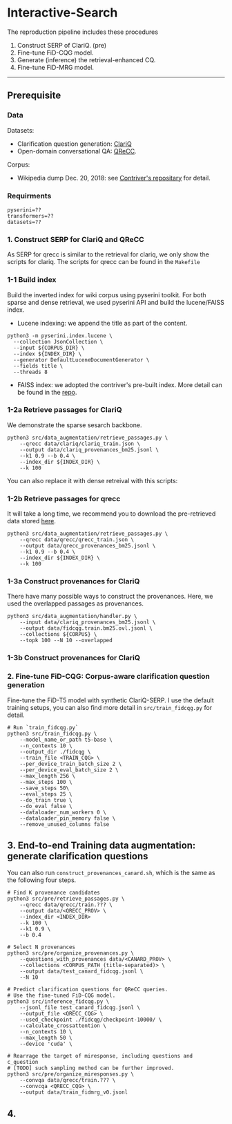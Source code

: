 # Interactive-Search

The reproduction pipeline includes these procedures

1. Construct SERP of ClariQ. (pre)
2. Fine-tune FiD-CQG model.
3. Generate (inference) the retrieval-enhanced CQ.
4. Fine-tune FiD-MRG model.

---
## Prerequisite
### Data
Datasets:
* Clarification question generation: [ClariQ](https://github.com/aliannejadi/ClariQ)
* Open-domain conversational QA: [QReCC](https://github.com/apple/ml-qrecc).

Corpus:
* Wikipedia dump Dec. 20, 2018: see [Contriver's repositary](https://github.com/facebookresearch/contriever) for detail.

### Requirments
```
pyserini=??
transformers=??
datasets=??
```

### 1. Construct SERP for ClariQ and QReCC

As SERP for qrecc is similar to the retrieval for clariq, we only show the scripts for clariq. 
The scripts for qrecc can be found in the `Makefile` 

### 1-1 Build index
Build the inverted index for wiki corpus using pyserini toolkit.
For both sparse and dense retrieval, we used pyserini API and build the lucene/FAISS index.

- Lucene indexing: we append the title as part of the content.
```
python3 -m pyserini.index.lucene \
  --collection JsonCollection \
  --input ${CORPUS_DIR} \
  --index ${INDEX_DIR} \
  --generator DefaultLuceneDocumentGenerator \
  --fields title \
  --threads 8
```
- FAISS index: we adopted the contriver's pre-built index. More detail can be found in the [repo](https://github.com/facebookresearch/contriever).

### 1-2a Retrieve passages for ClariQ
We demonstrate the sparse sesarch backbone. 
```
python3 src/data_augmentation/retrieve_passages.py \
    --qrecc data/clariq/clariq_train.json \
    --output data/clariq_provenances_bm25.jsonl \
    --k1 0.9 --b 0.4 \
    --index_dir ${INDEX_DIR} \
    --k 100
```

You can also replace it with dense retreival with this scripts:

### 1-2b Retrieve passages for qrecc
It will take a long time, we recommend you to download the pre-retrieved data stored [here](#).
```
python3 src/data_augmentation/retrieve_passages.py \
    --qrecc data/qrecc/qrecc_train.json \
    --output data/qrecc_provenances_bm25.jsonl \
    --k1 0.9 --b 0.4 \
    --index_dir ${INDEX_DIR} \
    --k 100
```
### 1-3a Construct provenances for ClariQ
There have many possible ways to construct the provenances.
Here, we used the overlapped passages as provenances.
```
python3 src/data_augmentation/handler.py \
    --input data/clariq_provenances_bm25.jsonl \
    --output data/fidcqg.train.bm25.ovl.jsonl \
    --collections ${CORPUS} \
    --topk 100 --N 10 --overlapped
```

### 1-3b Construct provenances for ClariQ

### 2. Fine-tune FiD-CQG: Corpus-aware clarification question generation
Fine-tune the FiD-T5 model with synthetic ClariQ-SERP.
I use the default training setups, you can also find more detail in `src/train_fidcqg.py` for detail.
```
# Run `train_fidcqg.py` 
python3 src/train_fidcqg.py \
    --model_name_or_path t5-base \
    --n_contexts 10 \
    --output_dir ./fidcqg \
    --train_file <TRAIN_CQG> \
    --per_device_train_batch_size 2 \
    --per_device_eval_batch_size 2 \
    --max_length 256 \
    --max_steps 100 \
    --save_steps 50\
    --eval_steps 25 \
    --do_train true \
    --do_eval false \
    --dataloader_num_workers 0 \
    --dataloader_pin_memory false \
    --remove_unused_columns false
```

## 3. End-to-end Training data augmentation: generate clarification questions

You can also run `construct_provenances_canard.sh`, which is the same as the following four steps.

```
# Find K provenance candidates
python3 src/pre/retrieve_passages.py \
    --qrecc data/qrecc/train.??? \
    --output data/<QRECC_PROV> \
    --index_dir <INDEX_DIR>
    --k 100 \
    --k1 0.9 \
    --b 0.4

# Select N provenances
python3 src/pre/organize_provenances.py \
    --questions_with_provenances data/<CANARD_PROV> \
    --collections <CORPUS_PATH (title-separated)> \
    --output data/test_canard_fidcqg.jsonl \
    --N 10

# Predict clarification questions for QReCC queries.
# Use the fine-tuned FiD-CQG model.
python3 src/inference_fidcqg.py \
    --jsonl_file test_canard_fidcqg.jsonl \
    --output_file <QRECC_CQG> \
    --used_checkpoint ./fidcqg/checkpoint-10000/ \
    --calculate_crossattention \
    --n_contexts 10 \
    --max_length 50 \
    --device 'cuda' \

# Rearrage the target of miresponse, including questions and c_question
# [TODO] such sampling method can be further improved.
python3 src/pre/organize_miresponses.py \
    --convqa data/qrecc/train.??? \
    --convcqa <QRECC_CQG> \
    --output data/train_fidmrg_v0.jsonl 
```

## 4. 
